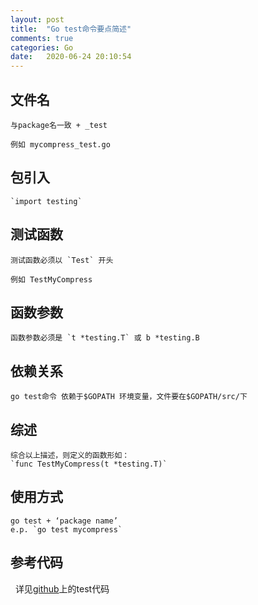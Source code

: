 ```yaml
---
layout: post
title:  "Go test命令要点简述"
comments: true
categories: Go
date:   2020-06-24 20:10:54
---
```


## 文件名
	与package名一致 + _test 
	
	例如 mycompress_test.go
	
## 包引入
	`import testing`

## 测试函数
	测试函数必须以 `Test` 开头
	
	例如 TestMyCompress

## 函数参数
	函数参数必须是 `t *testing.T` 或 b *testing.B

	
## 依赖关系
	go test命令 依赖于$GOPATH 环境变量，文件要在$GOPATH/src/下
	
## 综述
	综合以上描述，则定义的函数形如：
	`func TestMyCompress(t *testing.T)` 

## 使用方式
	go test + ‘package name’
	e.p. `go test mycompress`

## 参考代码 
&nbsp;&nbsp;详见[github](https://github.com/lbbxsxlz/gzCoredump/blob/master/src/mycompress/mycompress_test.go)上的test代码
	
